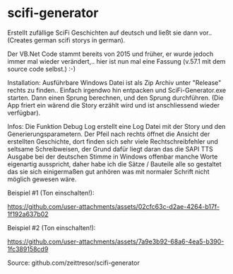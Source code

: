 # scifi-generator

Erstellt zufällige SciFi Geschichten auf deutsch und ließt sie dann vor.. (Creates german scifi storys in german).

Der VB.Net Code stammt bereits von 2015 und früher, er wurde jedoch immer mal wieder verändert,.. 
hier ist nun mal eine Fassung (v.57.1 mit dem source code selbst.) :-)

Installation:
Ausführbare Windows Datei ist als Zip Archiv unter "Release" rechts zu finden.. 
Einfach irgendwo hin entpacken und SciFi-Generator.exe starten.
Dann einen Sprung berechnen, und den Sprung durchführen. 
(Die App friert ein wärend die Story erzählt wird und ist anschliessend wieder verfügbar).

Infos:
Die Funktion Debug Log erstellt eine Log Datei mit der Story und den Generierungsparametern.
Der Pfeil nach rechts öffnet die Ansicht der erstellten Geschichte, dort finden sich sehr viele Rechtschreibfehler und seltsame Schreibweisen,
der Grund dafür liegt daran das die SAPI TTS Ausgabe bei der deutschen Stimme in Windows offenbar manche Worte eigenartig ausspricht,
daher habe ich die Sätze / Bauteile alle so gestaltet das sie sich einigermaßen gut anhören was mit normaler Schrift nicht möglich gewesen wäre.

Beispiel #1 (Ton einschalten!):

https://github.com/user-attachments/assets/02cfc63c-d2ae-4264-b17f-1f192a637b02


Beispiel #2 (Ton einschalten!):

https://github.com/user-attachments/assets/7a9e3b92-68a6-4ea5-b390-1fc389158cd9

Source: github.com/zeittresor/scifi-generator
